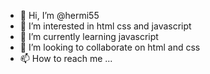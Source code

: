 - 👋 Hi, I’m @hermi55
- 👀 I’m interested in html css and javascript
- 🌱 I’m currently learning javascript
- 💞️ I’m looking to collaborate on html and css
- 📫 How to reach me ...

<!---
hermi55/hermi55 is a ✨ special ✨ repository because its `README.md` (this file) appears on your GitHub profile.
You can click the Preview link to take a look at your changes.
--->
